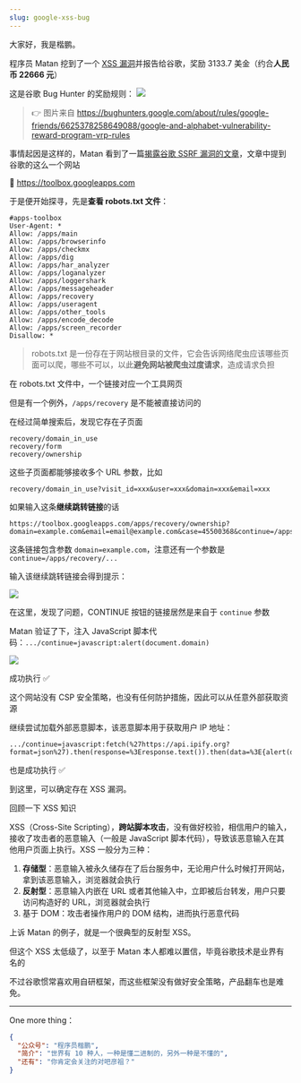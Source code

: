 ```yaml
---
slug: google-xss-bug
---
```


大家好，我是楷鹏。

程序员 Matan 挖到了一个 [XSS 漏洞](https://matan-h.com/common-google-xss)并报告给谷歌，奖励 3133.7 美金（约合**人民币 22666 元**）

这是谷歌 Bug Hunter 的奖励规则：
![](http://img.wukaipeng.com/2024/05/11-145858-1ntD9Q-693fe8f451cb41d09db69c3b6f7502d2.png)

> 👉 图片来自 https://bughunters.google.com/about/rules/google-friends/6625378258649088/google-and-alphabet-vulnerability-reward-program-vrp-rules

事情起因是这样的，Matan 看到了一篇[揭露谷歌 SSRF 漏洞的文章](https://www.rcesecurity.com/2017/03/ok-google-give-me-all-your-internal-dns-information/)，文章中提到谷歌的这么一个网站

📍 https://toolbox.googleapps.com

于是便开始探寻，先是**查看 robots.txt 文件**：

```
#apps-toolbox
User-Agent: *
Allow: /apps/main
Allow: /apps/browserinfo
Allow: /apps/checkmx
Allow: /apps/dig
Allow: /apps/har_analyzer
Allow: /apps/loganalyzer
Allow: /apps/loggershark
Allow: /apps/messageheader
Allow: /apps/recovery
Allow: /apps/useragent
Allow: /apps/other_tools
Allow: /apps/encode_decode
Allow: /apps/screen_recorder
Disallow: *
```

> robots.txt 是一份存在于网站根目录的文件，它会告诉网络爬虫应该哪些页面可以爬，哪些不可以，以此**避免网站被爬虫过度请求**，造成请求负担

在 robots.txt 文件中，一个链接对应一个工具网页

但是有一个例外，`/apps/recovery` 是不能被直接访问的

在经过简单搜索后，发现它存在子页面

```
recovery/domain_in_use
recovery/form
recovery/ownership
```

这些子页面都能够接收多个 URL 参数，比如
```
recovery/domain_in_use?visit_id=xxx&user=xxx&domain=xxx&email=xxx
```

如果输入这条**继续跳转链接**的话

```
https://toolbox.googleapps.com/apps/recovery/ownership?domain=example.com&email=email@example.com&case=45500368&continue=/apps/recovery/...
```

这条链接包含参数 `domain=example.com`，注意还有一个参数是 `continue=/apps/recovery/...`


输入该继续跳转链接会得到提示：

![](http://img.wukaipeng.com/2024/05/11-145858-ujXByq-ecb74bb86e2b4d8e993acc17f83a4067.png)

在这里，发现了问题，CONTINUE 按钮的链接居然是来自于 `continue` 参数

Matan 验证了下，注入 JavaScript 脚本代码：`.../continue=javascript:alert(document.domain)`

![](http://img.wukaipeng.com/2024/05/11-145858-vGGmIx-50e529c68ed04cdc93fdf4d140613673.png)


成功执行 ✅

这个网站没有 CSP 安全策略，也没有任何防护措施，因此可以从任意外部获取资源

继续尝试加载外部恶意脚本，该恶意脚本用于获取用户 IP 地址：

```
.../continue=javascript:fetch(%27https://api.ipify.org?format=json%27).then(response=%3Eresponse.text()).then(data=%3E{alert(data);%20})
```

也是成功执行 ✅

到这里，可以确定存在 XSS 漏洞。

回顾一下 XSS 知识

XSS（Cross-Site Scripting），**跨站脚本攻击**，没有做好校验，相信用户的输入，接收了攻击者的恶意输入（一般是 JavaScript 脚本代码），导致该恶意输入在其他用户页面上执行。XSS 一般分为三种：
1. **存储型**：恶意输入被永久储存在了后台服务中，无论用户什么时候打开网站，拿到该恶意输入，浏览器就会执行
2. **反射型**：恶意输入内嵌在 URL 或者其他输入中，立即被后台转发，用户只要访问构造好的 URL，浏览器就会执行
3. 基于 DOM：攻击者操作用户的 DOM 结构，进而执行恶意代码

上诉 Matan 的例子，就是一个很典型的反射型 XSS。

但这个 XSS 太低级了，以至于 Matan 本人都难以置信，毕竟谷歌技术是业界有名的

不过谷歌惯常喜欢用自研框架，而这些框架没有做好安全策略，产品翻车也是难免。

---

One more thing：

```json
{
  "公众号": "程序员楷鹏",
  "简介": "世界有 10 种人，一种是懂二进制的，另外一种是不懂的",
  "还有": "你肯定会关注的对吧彦祖？"
}
```
